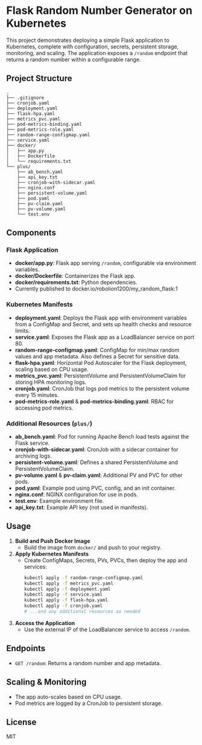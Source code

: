# Flask Random Number Generator on Kubernetes

This project demonstrates deploying a simple Flask application to Kubernetes, complete with configuration, secrets, persistent storage, monitoring, and scaling. The application exposes a `/random` endpoint that returns a random number within a configurable range.

## Project Structure

```
.
├── .gitignore
├── cronjob.yaml
├── deployment.yaml
├── flask-hpa.yaml
├── metrics_pvc.yaml
├── pod-metrics-binding.yaml
├── pod-metrics-role.yaml
├── random-range-configmap.yaml
├── service.yaml
├── docker/
│   ├── app.py
│   ├── Dockerfile
│   └── requirements.txt
└── plus/
    ├── ab_bench.yaml
    ├── api_key.txt
    ├── cronjob-with-sidecar.yaml
    ├── nginx.conf
    ├── persistent-volume.yaml
    ├── pod.yaml
    ├── pv-claim.yaml
    ├── pv-volume.yaml
    └── test.env
```

## Components

### Flask Application

- **docker/app.py**: Flask app serving `/random`, configurable via environment variables.
- **docker/Dockerfile**: Containerizes the Flask app.
- **docker/requirements.txt**: Python dependencies.
- Currently published to docker.io/robolion1200/my_random_flask:1

### Kubernetes Manifests

- **deployment.yaml**: Deploys the Flask app with environment variables from a ConfigMap and Secret, and sets up health checks and resource limits.
- **service.yaml**: Exposes the Flask app as a LoadBalancer service on port 80.
- **random-range-configmap.yaml**: ConfigMap for min/max random values and app metadata. Also defines a Secret for sensitive data.
- **flask-hpa.yaml**: Horizontal Pod Autoscaler for the Flask deployment, scaling based on CPU usage.
- **metrics_pvc.yaml**: PersistentVolume and PersistentVolumeClaim for storing HPA monitoring logs.
- **cronjob.yaml**: CronJob that logs pod metrics to the persistent volume every 15 minutes.
- **pod-metrics-role.yaml** & **pod-metrics-binding.yaml**: RBAC for accessing pod metrics.

### Additional Resources (`plus/`)

- **ab_bench.yaml**: Pod for running Apache Bench load tests against the Flask service.
- **cronjob-with-sidecar.yaml**: CronJob with a sidecar container for archiving logs.
- **persistent-volume.yaml**: Defines a shared PersistentVolume and PersistentVolumeClaim.
- **pv-volume.yaml** & **pv-claim.yaml**: Additional PV and PVC for other pods.
- **pod.yaml**: Example pod using PVC, config, and an init container.
- **nginx.conf**: NGINX configuration for use in pods.
- **test.env**: Example environment file.
- **api_key.txt**: Example API key (not used in manifests).

## Usage

1. **Build and Push Docker Image**
   - Build the image from `docker/` and push to your registry.
2. **Apply Kubernetes Manifests**
   - Create ConfigMaps, Secrets, PVs, PVCs, then deploy the app and services:
     ```sh
     kubectl apply -f random-range-configmap.yaml
     kubectl apply -f metrics_pvc.yaml
     kubectl apply -f deployment.yaml
     kubectl apply -f service.yaml
     kubectl apply -f flask-hpa.yaml
     kubectl apply -f cronjob.yaml
     # ...and any additional resources as needed
     ```
3. **Access the Application**
   - Use the external IP of the LoadBalancer service to access `/random`.

## Endpoints

- `GET /random`: Returns a random number and app metadata.

## Scaling & Monitoring

- The app auto-scales based on CPU usage.
- Pod metrics are logged by a CronJob to persistent storage.

## License

MIT